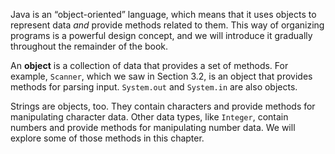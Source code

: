 Java is an “object-oriented” language, which means that it uses objects to represent data *and* provide methods related to them.
This way of organizing programs is a powerful design concept, and we will introduce it gradually throughout the remainder of the book.


An **object** is a collection of data that provides a set of methods.
For example, `Scanner`, which we saw in Section 3.2, is an object that provides methods for parsing input.
`System.out` and `System.in` are also objects.

Strings are objects, too.
They contain characters and provide methods for manipulating character data.
Other data types, like `Integer`, contain numbers and provide methods for manipulating number data.
We will explore some of those methods in this chapter.